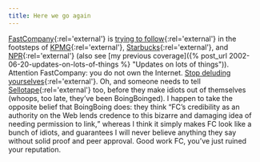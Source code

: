 ```yaml
---
title: Here we go again
---
```

[FastCompany](http://www.fastcompany.com/){:rel='external'} is [trying to follow](http://www.boingboing.net/2004/06/26/fastcompanys_terribl.html "Boing Boing: FastCompany’s terrible linking policy"){:rel='external'} in the footsteps of [KPMG](http://boingboing.net/2001/12/05/reason_4332442_not_t.html "Boing Boing: Reason 4,332,442 not to ask"){:rel='external'}, [Starbucks](http://boingboing.net/2002/03/23/starbucks_as_clueles.html "Boing Boing: Starbucks as clueless as KPMG?"){:rel='external'}, and [NPR](http://boingboing.net/2002/06/18/nprs_brutally_stupid.html "Boing Boing: NPR’s brutally stupid linking policy"){:rel='external'} (also see [my previous coverage]({% post_url 2002-06-20-updates-on-lots-of-things %} "Updates on lots of things")). Attention FastCompany: you do not own the Internet. [Stop deluding yourselves](http://www.fastcompany.com/about/contact.html "FastCompany Contacts and Customer Service"){:rel='external'}. Oh, and someone needs to tell [Sellotape](http://www.sellotape.co.uk/copyright.htm "Sellotape Copyright Information"){:rel='external'} too, before they make idiots out of themselves (whoops, too late, they’ve been BoingBoinged). I happen to take the opposite belief that BoingBoing does: they think <q cite="http://www.boingboing.net/2004/06/26/fastcompanys_terribl.html">FC’s credibility as an authority on the Web lends credence to this bizarre and damaging idea of needing permission to link,</q> whereas I think it simply makes FC look like a bunch of idiots, and guarantees I will never believe anything they say without solid proof and peer approval. Good work FC, you’ve just ruined your reputation.